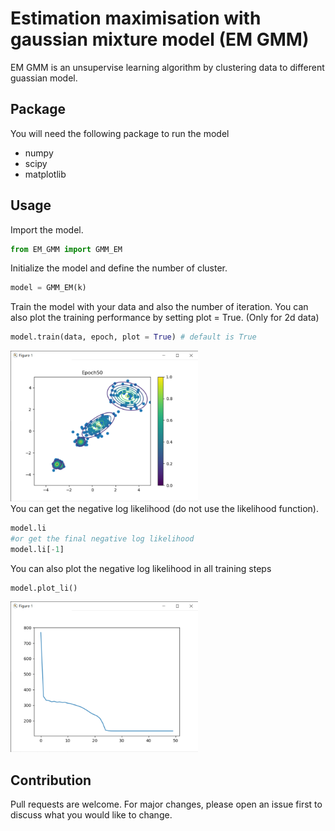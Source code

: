 # Estimation maximisation with gaussian mixture model (EM GMM)
EM GMM is an unsupervise learning algorithm by clustering data to different guassian model.

## Package
You will need the following package to run the model
- numpy
- scipy
- matplotlib

## Usage
Import the model.
```python
from EM_GMM import GMM_EM
```
Initialize the model and define the number of cluster.
```python
model = GMM_EM(k)
```
Train the model with your data and also the number of iteration. You can also plot the training performance by setting plot = True. (Only for 2d data)
```python
model.train(data, epoch, plot = True) # default is True
```

<img src="https://github.com/chanyikchong/EM_GMM/blob/master/scatter.png" width="300"><br/>
You can get the negative log likelihood (do not use the likelihood function).
```python
model.li
#or get the final negative log likelihood
model.li[-1]
```
You can also plot the negative log likelihood in all training steps
```python
model.plot_li()
```
<img src="https://github.com/chanyikchong/EM_GMM/blob/master/nll.png" width="300"><br/>


## Contribution
Pull requests are welcome. For major changes, please open an issue first to discuss what you would like to change.

